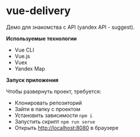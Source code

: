 # vue-delivery

Демо для знакомства с API (yandex API - suggest).

**Используемые технологии**

- Vue CLI
- Vue.js
- Vuex
- Yandex Map

**Запуск приложения**

Чтобы развернуть проект, требуется:

- Клонировать репозиторий
- Зайти в папку с проектом
- Установить зависимости `npm i`
- Запустить скрипт `npm run serve`
- Открыть [http://localhost:8080](http://localhost:8080) в браузере
